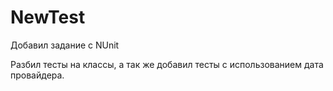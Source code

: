 # NewTest
Добавил задание с NUnit

Разбил тесты на классы, а так же добавил тесты с использованием дата провайдера.
